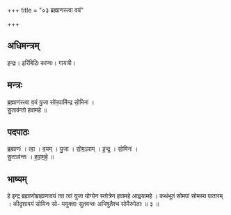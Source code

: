 +++
title = "०३ ब्रह्माणस्त्वा वयं"

+++
## अधिमन्त्रम्
इन्द्रः। इरिंबिठिः काण्वः। गायत्री।

## मन्त्रः
ब्र॒ह्माण॑स्त्वा व॒यं यु॒जा सो॑म॒पामि॑न्द्र सो॒मिनः॑ ।  
सु॒ताव॑न्तो हवामहे ॥

## पदपाठः
ब्र॒ह्माणः॑ । त्वा॒ । व॒यम् । यु॒जा । सो॒म॒ऽपाम् । इ॒न्द्र॒ । सो॒मिनः॑ ।  
सु॒तऽव॑न्तः । ह॒वा॒म॒हे॒ ॥

## भाष्यम्
हे इन्द्र ब्रह्माणोब्राह्मणावयं त्वा त्वां युजा योग्येन स्तोत्रेण हवामहे आह्वयामहे । कथंभूतं सोमपां सोमस्य पातारम् । कीदृशावयं सोमिनः सो- मयुक्ताः सुतवन्तः अभिषुतैश्च सोमैरुपेताः ॥ ३ ॥